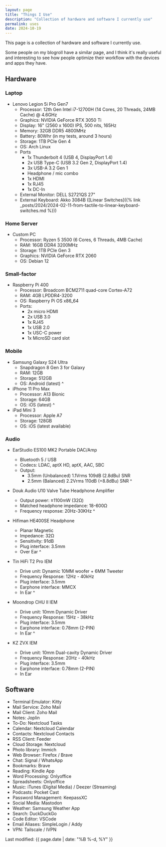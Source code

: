 ```yaml
---
layout: page
title: "Things I Use"
description: "Collection of hardware and software I currently use"
permalink: uses
date: 2024-10-19
---
```


This page is a collection of hardware and software I currently use.

Some people on my blogroll have a similar page, and I think it's really useful and interesting to see how people optimize their workflow with the devices and apps they have.

## Hardware

### Laptop

- Lenovo Legion 5i Pro Gen7
    - Processor: 12th Gen Intel i7-12700H (14 Cores, 20 Threads, 24MB Cache) @ 4.6GHz
    - Graphics: NVIDIA GeForce RTX 3050 Ti
    - Display: 16" (2560 x 1600) IPS, 500 nits, 165Hz
    - Memory: 32GB DDR5 4800MHz
    - Battery: 80Whr (in my tests, around 3 hours)
    - Storage: 1TB PCIe Gen 4
    - OS: Arch Linux
    - Ports
        - 1x Thunderbolt 4 (USB 4, DisplayPort 1.4)
        - 2x USB Type-C (USB 3.2 Gen 2, DisplayPort 1.4)
        - 3x USB-A 3.2 Gen 1
        - Headphone / mic combo
        - 1x HDMI
        - 1x RJ45
        - 1x DC-In
    - External Monitor: DELL S2721QS 27"
    - External Keyboard: Akko 3084B ([Linear Switches]({% link _posts/2024/2024-02-11-from-tactile-to-linear-keyboard-switches.md %}))

### Home Server

- Custom PC
    - Processor: Ryzen 5 3500 (6 Cores, 6 Threads, 4MB Cache)
    - RAM: 16GB DDR4 3200MHz
    - Storage: 1TB PCIe Gen 3
    - Graphics: NVIDIA GeForce RTX 2060
    - OS: Debian 12

### Small-factor

- Raspberry Pi 400
    - Processor: Broadcom BCM2711 quad-core Cortex-A72
    - RAM: 4GB LPDDR4-3200
    - OS: Raspberry Pi OS x86_64
    - Ports:
        - 2x micro HDMI
        - 2x USB 3.0
        - 1x RJ45
        - 1x USB 2.0
        - 1x USC-C power
        - 1x MicroSD card slot

### Mobile

- Samsung Galaxy S24 Ultra
    - Snapdragon 8 Gen 3 for Galaxy
    - RAM: 12GB
    - Storage: 512GB
    - OS: Android (latest)
^
- iPhone 11 Pro Max
    - Processor: A13 Bionic
    - Storage: 64GB
    - OS: iOS (latest)
^
- iPad Mini 3
    - Processor: Apple A7
    - Storage: 128GB
    - OS: iOS (latest available)

### Audio

- EarStudio ES100 MK2 Portable DAC/Amp
    - Bluetooth 5 / USB
    - Codecs: LDAC, aptX HD, aptX, AAC, SBC
    - Output:
        - 3.5mm (Unbalanced) 1.1Vrms 109dB (2.8dBu) SNR
        - 2.5mm (Balanced) 2.2Vrms 110dB (+8.8dBu) SNR
^

- Douk Audio U10 Valve Tube Headphone Amplifier
    - Output power: ≥1100mW (32Ω)
    - Matched headphone impedance: 18-600Ω
    - Frequency response: 20Hz-30KHz
^

- Hifiman HE400SE Headphone
    - Planar Magnetic
    - Impedance: 32Ω
    - Sensitivity: 91dB
    - Plug interface: 3.5mm
    - Over Ear
^

- Tin HiFi T2 Pro IEM
    - Drive unit: Dynamic 10MM woofer + 6MM Tweeter
    - Frequency Response: 12Hz - 40kHz
    - Plug interface: 3.5mm
    - Earphone interface: MMCX
    - In Ear
^

- Moondrop CHU II IEM
    - Drive unit: 10mm Dynamic Driver
    - Frequency Response: 15Hz - 38kHz
    - Plug interface: 3.5mm
    - Earphone interface: 0.78mm (2-PIN)
    - In Ear
^

- KZ ZVX IEM
    - Drive unit: 10mm Dual-cavity Dynamic Driver
    - Frequency Response: 20Hz - 40kHz
    - Plug interface: 3.5mm
    - Earphone interface: 0.78mm (2-PIN)
    - In Ear 

## Software

- Terminal Emulator: Kitty
- Mail Service: Zoho Mail
- Mail Client: Zoho Mail
- Notes: Joplin
- To-Do: Nextcloud Tasks
- Calendar: Nextcloud Calendar
- Contacts: Nextcloud Contacts
- RSS Client: Feeder
- Cloud Storage: Nextcloud
- Photo library: Immich
- Web Browser: Firefox / Brave
- Chat: Signal / WhatsApp
- Bookmarks: Brave
- Reading: Kindle App
- Word Processing: Onlyoffice
- Spreadsheets: Onlyoffice
- Music: iTunes (Digital Media) / Deezer (Streaming)
- Podcasts: Pocket Cast
- Password Management: KeepassXC
- Social Media: Mastodon
- Weather: Samsung Weather App
- Search: DuckDuckGo
- Code Editor: VSCode
- Email Aliases: SimpleLogin / Addy
- VPN: Tailscale / IVPN

Last modified: {{ page.date | date: "%B %-d, %Y" }}